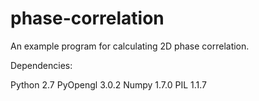 # phase-correlation
An example program for calculating 2D phase correlation.

Dependencies:

Python 2.7
PyOpengl 3.0.2
Numpy 1.7.0
PIL 1.1.7
